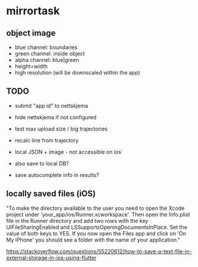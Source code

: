 # mirrortask

## object image


* blue channel: boundaries
* green channel: inside object
* alpha channel: blue|green
* height=width
* high resolution (will be downscaled within the app)


## TODO

- submit "app id" to nettskjema
- hide nettskjema if not configured

- test max upload size / big trajectories
- recalc line from trajectory
- local JSON + image - not accessible on ios`
- also save to local DB?
- save autocomplete info in results?


## locally saved files (iOS)
"To make the directory available to the user you need to open the Xcode project under 'your_app/ios/Runner.xcworkspace'. Then open the Info.plist file in the Runner directory and add two rows with the key UIFileSharingEnabled and LSSupportsOpeningDocumentsInPlace. Set the value of both keys to YES.
If you now open the Files app and click on 'On My iPhone' you should see a folder with the name of your application."

https://stackoverflow.com/questions/55220612/how-to-save-a-text-file-in-external-storage-in-ios-using-flutter
